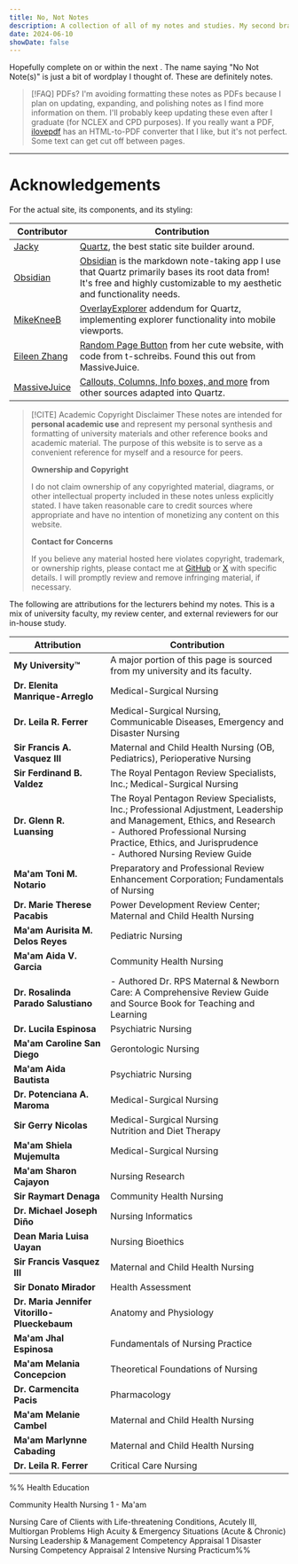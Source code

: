 ```yaml
---
title: No, Not Notes
description: A collection of all of my notes and studies. My second brain, basically. Everything will be for available basically forever for free.
date: 2024-06-10
showDate: false
---
```

<script type="text/javascript">
    function generateCountdown() {
        let element = document.getElementsByClassName('countdown')[0];
        let msRemaining = Date.parse('2025-11-04') - new Date();
        element.innerHTML = Math.floor(msRemaining / 1000 / 86400) + ' days';
    }

    if (window.addEventListener) { // For modern browsers
        window.addEventListener('load', generateCountdown, false);        // On initial load
        window.addEventListener('pageshow', generateCountdown, false);    // On navigation back
    } else if (window.attachEvent) { // For older IE browsers
        window.attachEvent('onload', generateCountdown);
        window.attachEvent('onpageshow', generateCountdown);
    }
</script>

Hopefully complete on or within the next <code class="countdown"></code>. The name saying "No Not Note(s)" is just a bit of wordplay I thought of. These are definitely notes.

>[!FAQ] PDFs?
> I'm avoiding formatting these notes as PDFs because I plan on updating, expanding, and polishing notes as I find more information on them. I'll probably keep updating these even after I graduate (for NCLEX and CPD purposes). If you really want a PDF, [ilovepdf](https://www.ilovepdf.com/html-to-pdf) has an HTML-to-PDF converter that I like, but it's not perfect. Some text can get cut off between pages.

___
# Acknowledgements
For the actual site, its components, and its styling:

| Contributor                                                       | Contribution                                                                                                                                                                                      |
| ----------------------------------------------------------------- | ------------------------------------------------------------------------------------------------------------------------------------------------------------------------------------------------- |
| [Jacky](https://github.com/jackyzha0)                             | [Quartz](https://github.com/jackyzha0/quartz), the best static site builder around.                                                                                                               |
| [Obsidian](https://github.com/obsidianmd/obsidian-developer-docs) | [Obsidian](https://obsidian.md/) is the markdown note-taking app I use that Quartz primarily bases its root data from! It's free and highly customizable to my aesthetic and functionality needs. |
| [MikeKneeB](https://github.com/MikeKneeB)                         | [OverlayExplorer](https://github.com/MikeKneeB/quartz-site/tree/main) addendum for Quartz, implementing explorer functionality into mobile viewports.                                             |
| [Eileen Zhang](https://github.com/fanteastick)                    | [Random Page Button](https://quartz.eilleeenz.com/) from her cute website, with code from t-schreibs. Found this out from MassiveJuice.                                                           |
| [MassiveJuice](https://github.com/MasssiveJuice08)                | [Callouts, Columns, Info boxes, and more](https://morrowind-modding.github.io/contributing/custom-formatting-features) from other sources adapted into Quartz.                                    |

>[!CITE] Academic Copyright Disclaimer
>These notes are intended for **personal academic use** and represent my personal synthesis and formatting of university materials and other reference books and academic material. The purpose of this website is to serve as a convenient reference for myself and a resource for peers.
>
>**Ownership and Copyright**
>
>I do not claim ownership of any copyrighted material, diagrams, or other intellectual property included in these notes unless explicitly stated. I have taken reasonable care to credit sources where appropriate and have no intention of monetizing any content on this website.
>
>**Contact for Concerns**
>
>If you believe any material hosted here violates copyright, trademark, or ownership rights, please contact me at [GitHub](https://github.com/nonotnotes) or [X](https://x.com/hsterts) with specific details. I will promptly review and remove infringing material, if necessary.

The following are attributions for the lecturers behind my notes. This is a mix of university faculty, my review center, and external reviewers for our in-house study.

| Attribution                                  | Contribution                                                                                                                                                                                                                    |
| -------------------------------------------- | ------------------------------------------------------------------------------------------------------------------------------------------------------------------------------------------------------------------------------- |
| **My University™**                           | A major portion of this page is sourced from my university and its faculty.                                                                                                                                                     |
| **Dr. Elenita Manrique-Arreglo**             | Medical-Surgical Nursing                                                                                                                                                                                                        |
| **Dr. Leila R. Ferrer**                      | Medical-Surgical Nursing, Communicable Diseases, Emergency and Disaster Nursing                                                                                                                                                 |
| **Sir Francis A. Vasquez III**               | Maternal and Child Health Nursing (OB, Pediatrics), Perioperative Nursing                                                                                                                                                       |
| **Sir Ferdinand B. Valdez**                  | The Royal Pentagon Review Specialists, Inc.; Medical-Surgical Nursing                                                                                                                                                           |
| **Dr. Glenn R. Luansing**                    | The Royal Pentagon Review Specialists, Inc.; Professional Adjustment, Leadership and Management, Ethics, and Research<br>- Authored Professional Nursing Practice, Ethics, and Jurisprudence<br>- Authored Nursing Review Guide |
| **Ma'am Toni M. Notario**                    | Preparatory and Professional Review Enhancement Corporation; Fundamentals of Nursing                                                                                                                                            |
| **Dr. Marie Therese Pacabis**                | Power Development Review Center; Maternal and Child Health Nursing                                                                                                                                                              |
| **Ma'am Aurisita M. Delos Reyes**            | Pediatric Nursing                                                                                                                                                                                                               |
| **Ma'am Aida V. Garcia**                     | Community Health Nursing                                                                                                                                                                                                        |
| **Dr. Rosalinda Parado Salustiano**          | - Authored Dr. RPS Maternal & Newborn Care: A Comprehensive Review Guide and Source Book for Teaching and Learning                                                                                                              |
| **Dr. Lucila Espinosa**                      | Psychiatric Nursing                                                                                                                                                                                                             |
| **Ma'am Caroline San Diego**                 | Gerontologic Nursing                                                                                                                                                                                                            |
| **Ma'am Aida Bautista**                      | Psychiatric Nursing                                                                                                                                                                                                             |
| **Dr. Potenciana A. Maroma**                 | Medical-Surgical Nursing                                                                                                                                                                                                        |
| **Sir Gerry Nicolas**                        | Medical-Surgical Nursing<br>Nutrition and Diet Therapy                                                                                                                                                                          |
| **Ma'am Shiela Mujemulta**                   | Medical-Surgical Nursing                                                                                                                                                                                                        |
| **Ma'am Sharon Cajayon**                     | Nursing Research                                                                                                                                                                                                                |
| **Sir Raymart Denaga**                       | Community Health Nursing                                                                                                                                                                                                        |
| **Dr. Michael Joseph Diño**                  | Nursing Informatics                                                                                                                                                                                                             |
| **Dean Maria Luisa Uayan**                   | Nursing Bioethics                                                                                                                                                                                                               |
| **Sir Francis Vasquez III**                  | Maternal and Child Health Nursing                                                                                                                                                                                               |
| **Sir Donato Mirador**                       | Health Assessment                                                                                                                                                                                                               |
| **Dr. Maria Jennifer Vitorillo-Plueckebaum** | Anatomy and Physiology                                                                                                                                                                                                          |
| **Ma'am Jhal Espinosa**                      | Fundamentals of Nursing Practice                                                                                                                                                                                                |
| **Ma'am Melania Concepcion**                 | Theoretical Foundations of Nursing                                                                                                                                                                                              |
| **Dr. Carmencita Pacis**                     | Pharmacology                                                                                                                                                                                                                    |
| **Ma'am Melanie Cambel**                     | Maternal and Child Health Nursing                                                                                                                                                                                               |
| **Ma'am Marlynne Cabading**                  | Maternal and Child Health Nursing                                                                                                                                                                                               |
| **Dr. Leila R. Ferrer**                      | Critical Care Nursing                                                                                                                                                                                                           |

%%
Health Education

Community Health Nursing 1 - Ma'am

Nursing Care of Clients with Life-threatening Conditions, Acutely Ill, Multiorgan Problems High Acuity & Emergency Situations (Acute & Chronic)
Nursing Leadership & Management
Competency Appraisal 1
Disaster Nursing
Competency Appraisal 2
Intensive Nursing Practicum%%